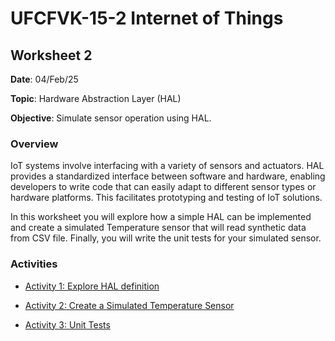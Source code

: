 # UFCFVK-15-2 Internet of Things 

## Worksheet 2

**Date**: 04/Feb/25
 
**Topic**: Hardware Abstraction Layer (HAL)

**Objective**: Simulate sensor operation using HAL.

### Overview

IoT systems involve interfacing with a variety of sensors and actuators. HAL provides a standardized interface between software and hardware, enabling developers to write code that can easily adapt to different sensor types or hardware platforms. This facilitates prototyping and testing of IoT solutions.

In this worksheet you will explore how a simple HAL can be implemented and create a simulated Temperature sensor that will read synthetic data from CSV file. Finally, you will write the unit tests for your simulated sensor. 

### Activities

* [Activity 1: Explore HAL definition](explore_hal.md)
  
* [Activity 2: Create a Simulated Temperature Sensor](./sim_temperature.md)

* [Activity 3: Unit Tests](./unit_tests.md)